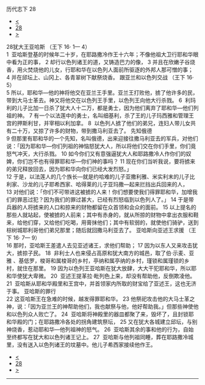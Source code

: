 ﻿





 历代志下 28




* [<](bible/2CH27.md)
* [28](bible/2CH.md)
* [>](bible/2CH29.md)



 
28犹大王亚哈斯 （王下
16·
1—
4）  
1  亚哈斯登基的时候年二十岁，在耶路撒冷作王十六年；不像他祖大卫行耶和华眼中看为正的事， 
2 却行以色列诸王的道，又铸造巴力的像， 
3 并且在欣嫩子谷烧香，用火焚烧他的儿女，行耶和华在以色列人面前所驱逐的外邦人那可憎的事； 
4 并在邱坛上、山冈上、各青翠树下献祭烧香。 跟亚兰和以色列交战 （王下
16·
5）  
5 所以，耶和华—他的神将他交在亚兰王手里。亚兰王打败他，掳了他许多的民，带到大马士革去。神又将他交在以色列王手里，以色列王向他大行杀戮。 
6  利玛利的儿子比加一日杀了犹大人十二万，都是勇士，因为他们离弃了耶和华—他们列祖的神。 
7 有一个以法莲中的勇士，名叫细基利，杀了王的儿子玛西雅和管理王宫的押斯利甘，并宰相以利加拿。 
8  以色列人掳了他们的弟兄，连妇人带儿女共有二十万，又掠了许多的财物，带到撒马利亚去了。 先知俄德  
9 但那里有耶和华的一个先知，名叫俄德，出来迎接往撒马利亚去的军兵，对他们说：「因为耶和华—你们列祖的神恼怒犹大人，所以将他们交在你们手里，你们竟怒气冲天，大行杀戮。 
10 如今你们又有意强逼犹大人和耶路撒冷人作你们的奴婢，你们岂不也有得罪耶和华—你们神的事吗？ 
11 现在你们当听我说，要将掳来的弟兄释放回去，因为耶和华向你们已经大发烈怒。」  
12 于是，以法莲人的几个族长—就是约哈难的儿子亚撒利雅、米实利末的儿子比利家、沙龙的儿子耶希西家、哈得莱的儿子亚玛撒—起来拦挡出兵回来的人， 
13 对他们说：「你们不可带进这被掳的人来！你们想要使我们得罪耶和华，加增我们的罪恶过犯？因为我们的罪过甚大，已经有烈怒临到以色列人了。」 
14 于是带兵器的人将掳来的人口和掠来的财物都留在众首领和会众的面前。 
15 以上提名的那些人就站起，使被掳的人前来；其中有赤身的，就从所掠的财物中拿出衣服和鞋来，给他们穿，又给他们吃喝，用膏抹他们；其中有软弱的，就使他们骑驴，送到棕树城耶利哥他们弟兄那里；随后就回撒马利亚去了。 亚哈斯向亚述王求援 （王下
16·
7—
9）  
16 那时，亚哈斯王差遣人去见亚述诸王，求他们帮助； 
17 因为以东人又来攻击犹大，掳掠子民。 
18  非利士人也来侵占高原和犹大南方的城邑，取了伯·示麦、亚雅 、基低罗，梭哥和属梭哥的乡村，亭纳和属亭纳的乡村，瑾锁和属瑾锁的乡村，就住在那里。 
19 因为以色列王亚哈斯在犹大放肆，大大干犯耶和华，所以耶和华使犹大卑微。 
20  亚述王提革拉·毗列色上来，却没有帮助他，反倒欺凌他。 
21  亚哈斯从耶和华殿里和王宫中，并首领家内所取的财宝给了亚述王，这也无济于事。 亚哈斯的罪行  
22 这亚哈斯王在急难的时候，越发得罪耶和华。 
23 他祭祀攻击他的大马士革之神，说：「因为亚兰王的神帮助他们，我也献祭与他，他好帮助我。」但那些神使他和以色列众人败亡了。 
24  亚哈斯将神殿里的器皿都聚了来，毁坏了，且封锁耶和华殿的门；在耶路撒冷各处的拐角建筑祭坛， 
25 又在犹大各城建立邱坛，与别神烧香，惹动耶和华—他列祖神的怒气。 
26  亚哈斯其余的事和他的行为，自始至终都写在犹大和以色列诸王记上。 
27  亚哈斯与他列祖同睡，葬在耶路撒冷城里，没有送入以色列诸王的坟墓中。他儿子希西家接续他作王。 
* [<](bible/2CH27.md)
* [28](bible/2CH.md)
* [>](bible/2CH29.md)





---









